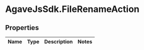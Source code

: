 # AgaveJsSdk.FileRenameAction

## Properties
Name | Type | Description | Notes
------------ | ------------- | ------------- | -------------


